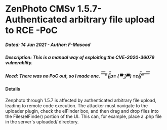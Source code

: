# ZenPhoto CMSv 1.5.7- Authenticated arbitrary file upload to RCE -PoC

##### Dated: 14 Jun 2021 - Author: F-Masood
##### Description: This is a manual way of exploiting the **CVE-2020-36079** vulnerablity.
##### Need: There was no PoC out, so I made one. **̿̿ ̿̿ ̿̿ ̿'̿'\̵͇̿̿\з= ( ▀ ͜͞ʖ▀) =ε/̵͇̿̿/’̿’̿ ̿ ̿̿ ̿̿ ̿̿** 

#### Details
Zenphoto through 1.5.7 is affected by authenticated arbitrary file upload, leading to remote code execution. The attacker must navigate to the uploader plugin, check the elFinder box, and then drag and drop files into the Files(elFinder) portion of the UI. This can, for example, place a .php file in the server's uploaded/ directory.
